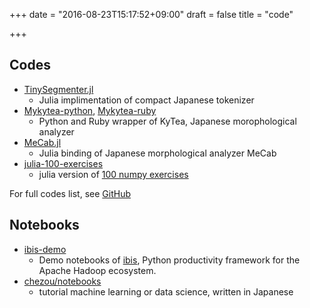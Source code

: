 +++
date = "2016-08-23T15:17:52+09:00"
draft = false
title = "code"

+++

## Codes

- [TinySegmenter.jl](https://github.com/chezou/TinySegmenter.jl)
  - Julia implimentation of compact Japanese tokenizer
- [Mykytea-python](https://github.com/chezou/Mykytea-python), [Mykytea-ruby](https://github.com/chezou/Mykytea-ruby)
  - Python and Ruby wrapper of KyTea, Japanese morophological analyzer
- [MeCab.jl](https://github.com/chezou/MeCab.jl)
  - Julia binding of Japanese morphological analyzer MeCab
- [julia-100-exercises](https://github.com/chezou/julia-100-exercises)
  - julia version of [100 numpy exercises](http://www.loria.fr/~rougier/teaching/numpy.100/)

For full codes list, see [GitHub](//github.com/chezou)

## Notebooks

- [ibis-demo](https://github.com/chezou/ibis-demo)
  - Demo notebooks of [ibis](http://www.ibis-project.org/), Python productivity framework for the Apache Hadoop ecosystem.
- [chezou/notebooks](https://github.com/chezou/notebooks)
  - tutorial machine learning or data science, written in Japanese

